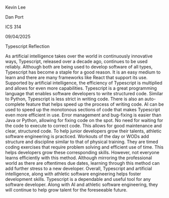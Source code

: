 Kevin Lee

Dan Port

ICS 314

09/04/2025


Typescript Reflection

As artificial intelligence takes over the world in continuously innovative ways, Typescript, released over a decade ago, continues to be used reliably. Although both are being used to develop software of all types, Typescript has become a staple for a good reason. It is an easy medium to learn and there are many frameworks like React that support its use. Supported by artificial intelligence, the efficiency of Typescript is multiplied and allows for even more capabilities. Typescript is a great programming language that enables software developers to write structured code.
Similar to Python, Typescript is less strict in writing code. There is also an auto-complete feature that helps speed up the process of writing code. AI can be used to speed up the monotonous sections of code that makes Typescript even more efficient in use. Error management and bug-fixing is easier than Java or Python, allowing for fixing code on the spot. No need for waiting for the code to execute to correct code. This allows for good maintenance and clear, structured code.
To help junior developers grow their talents, athletic software engineering is practiced. Workouts of the day or WODs add structure and discipline similar to that of physical training. They are timed coding exercises that require problem solving and efficient use of time. This helps developers grow these corresponding skills. However, not everyone learns efficiently with this method. Although mirroring the professional world as there are oftentimes due dates, learning through this method can add further stress to a new developer. 
Overall, Typescript and artificial intelligence, along with athletic software engineering helps foster development skills. Typescript is a dependable and useful tool for any software developer. Along with AI and athletic software engineering, they will continue to help grow talent for the foreseeable future.

